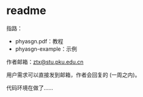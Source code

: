 # readme

指路：

- phyasgn.pdf：教程
- phyasgn-example：示例

作者邮箱：ztx@stu.pku.edu.cn

用户需求可以直接发到邮箱，作者会回复的 (一周之内)。

代码环境在做了……